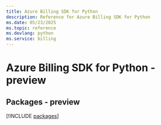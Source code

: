 ```yaml
---
title: Azure Billing SDK for Python
description: Reference for Azure Billing SDK for Python
ms.date: 05/23/2025
ms.topic: reference
ms.devlang: python
ms.service: billing
---
```

# Azure Billing SDK for Python - preview
## Packages - preview
[!INCLUDE [packages](billing-index.md)]